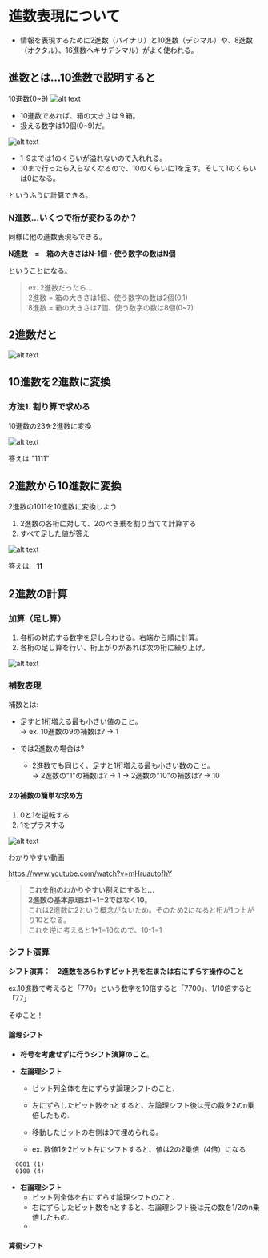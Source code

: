 
# 進数表現について

- 情報を表現するために2進数（バイナリ）と10進数（デシマル）や、8進数（オクタル）、16進数ヘキサデシマル）がよく使われる。

## 進数とは...10進数で説明すると

10進数(0~9)
![alt text](../../pic/10進数1.png)

- 10進数であれば、箱の大きさは９箱。
- 扱える数字は10個(0~9)だ。

![alt text](../../pic/10進数ex.png)

- 1-9までは1のくらいが溢れないので入れれる。
- 10まで行ったら入らなくなるので、10のくらいに1を足す。そして1のくらいは0になる。

というふうに計算できる。

### N進数...いくつで桁が変わるのか？

同様に他の進数表現もできる。

**N進数　=　箱の大きさはN-1個・使う数字の数はN個**

ということになる。

> ex. 2進数だったら...<br>
> 2進数 = 箱の大きさは1個、使う数字の数は2個(0,1)<br>
> 8進数 = 箱の大きさは7個、使う数字の数は8個(0~7)
>

## 2進数だと

![alt text](../../pic/2進数.png)

## 10進数を2進数に変換

### 方法1. 割り算で求める

10進数の23を2進数に変換

![alt text](../../pic/進数計算1.png)

答えは "1111"

## 2進数から10進数に変換

2進数の1011を10進数に変換しよう

1. 2進数の各桁に対して、2のべき乗を割り当てて計算する
2. すべて足した値が答え

![alt text](../../pic/進数計算2.png)

答えは　**11**

## 2進数の計算

### 加算（足し算）

1. 各桁の対応する数字を足し合わせる。右端から順に計算。
2. 各桁の足し算を行い、桁上がりがあれば次の桁に繰り上げ。

![alt text](../../pic/二進数足し算.png)
  
### 補数表現

補数とは:

- 足すと1桁増える最も小さい値のこと。<br>
→ ex. 10進数の9の補数は? → 1

- では2進数の場合は?
  - 2進数でも同じく、足すと1桁増える最も小さい数のこと。<br>
  → 2進数の"1"の補数は? → 1
  → 2進数の"10"の補数は? → 10

#### 2の補数の簡単な求め方

1. 0と1を逆転する
2. 1をプラスする

![alt text](../../pic/歩数.png)

わかりやすい動画

<https://www.youtube.com/watch?v=mHruautofhY>

> **これを他のわかりやすい例えにすると...**<br>
> **2進数の基本原理は1+1=2ではなく10**。<br>
これは2進数に2という概念がないため。そのため2になると桁が1つ上がり10となる。<br>
これを逆に考えると1+1=10なので、10-1=1

### シフト演算

**シフト演算：　2進数をあらわすビット列を左または右にずらす操作のこと**

ex.10進数で考えると「770」という数字を10倍すると「7700」、1/10倍すると「77」

そゆこと！

#### 論理シフト

- **符号を考慮せずに行うシフト演算のこと**。

- **左論理シフト**
  - ビット列全体を左にずらす論理シフトのこと.
  - 左にずらしたビット数をnとすると、左論理シフト後は元の数を2のn乗倍したもの.
  - 移動したビットの右側は0で埋められる。

  - ex. 数値1を2ビット左にシフトすると、値は2の2乗倍（4倍）になる

```
  0001 (1)
  0100 (4)
```

- **右論理シフト**
  - ビット列全体を右にずらす論理シフトのこと.
  - 右にずらしたビット数をnとすると、右論理シフト後は元の数を1/2のn乗倍したもの.
  -

#### 算術シフト
